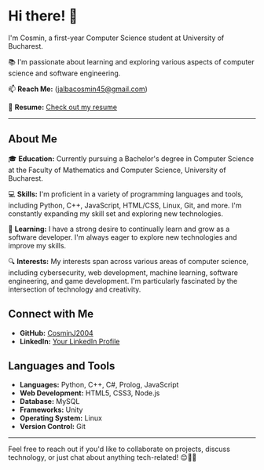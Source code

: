 # Hi there! 👋

I'm Cosmin, a first-year Computer Science student at University of Bucharest. 

📚 I'm passionate about learning and exploring various aspects of computer science and software engineering.

📫 **Reach Me:** (jalbacosmin45@gmail.com)

📄 **Resume:** [Check out my resume](https://github.com/CosminJ2004/Site_-personal)

---

## About Me

🎓 **Education:** Currently pursuing a Bachelor's degree in Computer Science at the Faculty of Mathematics and Computer Science, University of Bucharest.

💻 **Skills:** I'm proficient in a variety of programming languages and tools, including Python, C++, JavaScript, HTML/CSS, Linux, Git, and more. I'm constantly expanding my skill set and exploring new technologies.

🌱 **Learning:** I have a strong desire to continually learn and grow as a software developer. I'm always eager to explore new technologies and improve my skills.

🔍 **Interests:** My interests span across various areas of computer science, including cybersecurity, web development, machine learning, software engineering, and game development. I'm particularly fascinated by the intersection of technology and creativity.

## Connect with Me

- **GitHub:** [CosminJ2004](https://github.com/CosminJ2004)
- **LinkedIn:** [Your LinkedIn Profile](https://www.linkedin.com/in/jalba-cosmin-4595372a7)

## Languages and Tools

- **Languages:** Python, C++, C#, Prolog, JavaScript
- **Web Development:** HTML5, CSS3, Node.js
- **Database:** MySQL
- **Frameworks:** Unity
- **Operating System:** Linux
- **Version Control:** Git

---

Feel free to reach out if you'd like to collaborate on projects, discuss technology, or just chat about anything tech-related! 😊🚀🔥

